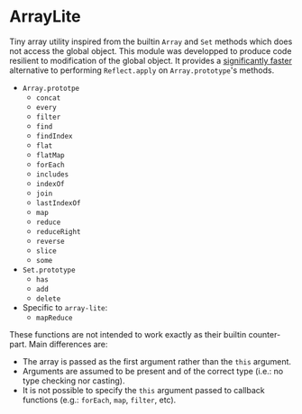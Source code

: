 # ArrayLite

Tiny array utility inspired from the builtin `Array` and `Set` methods which does not access the global object.
This module was developped to produce code resilient to modification of the global object.
It provides a [significantly faster](https://jsperf.com/reflect-array-vs-explicit-loop/) alternative to performing `Reflect.apply` on `Array.prototype`'s methods.

* `Array.prototpe`
  * `concat`
  * `every`
  * `filter`
  * `find`
  * `findIndex`
  * `flat`
  * `flatMap`
  * `forEach`
  * `includes`
  * `indexOf`
  * `join`
  * `lastIndexOf`
  * `map`
  * `reduce`
  * `reduceRight`
  * `reverse`
  * `slice`
  * `some`
* `Set.prototype`
  * `has`
  * `add`
  * `delete`
* Specific to `array-lite`:
  * `mapReduce`

These functions are not intended to work exactly as their builtin counter-part.
Main differences are:
* The array is passed as the first argument rather than the `this` argument.
* Arguments are assumed to be present and of the correct type (i.e.: no type checking nor casting).
* It is not possible to specify the `this` argument passed to callback functions (e.g.: `forEach`, `map`, `filter`, etc).

